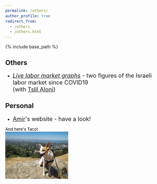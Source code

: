 ```yaml
---
permalink: /others/
author_profile: true
redirect_from:
  - /others
  - /others.html
---
```

<style>
figcaption {
  font-size: 13px;
  color: black;
  text-align: left;
  height: auto;
  word-wrap: break-word;
}
</style>

{% include base_path %}
## Others
- <span style="font-size:1.3em"> [*Live labor market graphs*](https://sites.google.com/view/tslil-aloni/labormarketcovid19?authuser=0)  - two figures of the Israeli labor market since COVID19  
(with [Tslil Aloni](https://sites.google.com/view/tslil-aloni/home?authuser=0)) </span>
 
## Personal
- <span style="font-size:1.3em">  [Amir](https://www.amirbar.net)'s website - have a look! </span>

<figcaption>And here's Taco!</figcaption>
<img src="/images/Taco_berkeley.jpeg" alt="Taco!" width="200" align="left"/>

